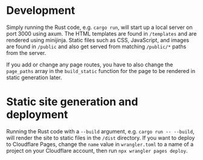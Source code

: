 # Development

Simply running the Rust code, e.g. `cargo run`, will start up a local server on port 3000 using axum. The HTML templates are found in `/templates` and are rendered using minijinja. Static files such as CSS, JavaScript, and images are found in `/public` and also get served from matching `/public/*` paths from the server.

If you add or change any page routes, you have to also change the `page_paths` array in the `build_static` function for the page to be rendered in static generation later.

# Static site generation and deployment

Running the Rust code with a `--build` argument, e.g. `cargo run -- --build`, will render the site to static files in the `/dist` directory. If you want to deploy to Cloudflare Pages, change the `name` value in `wrangler.toml` to a name of a project on your Cloudflare account, then run `npx wrangler pages deploy`.
